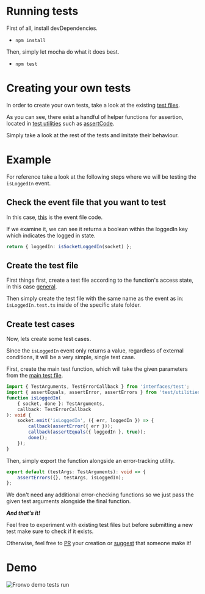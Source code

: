 # Running tests

First of all, install devDependencies.

-   `npm install`

Then, simply let mocha do what it does best.

-   `npm test`

# Creating your own tests

In order to create your own tests, take a look at the existing [test files](https://github.com/Fronvo/server/tree/master/src/test).

As you can see, there exist a handful of helper functions for assertion, located in [test utilities](https://github.com/Fronvo/server/blob/master/src/test/utilities.ts) such as [assertCode](https://github.com/swc-project/swc-node).

Simply take a look at the rest of the tests and imitate their behaviour.

# Example

For reference take a look at the following steps where we will be testing the `isLoggedIn` event.

## Check the event file that you want to test

In this case, [this](https://github.com/Fronvo/server/blob/master/src/events/general/isLoggedIn.ts) is the event file code.

If we examine it, we can see it returns a boolean within the loggedIn key which indicates the logged in state.

```ts
return { loggedIn: isSocketLoggedIn(socket) };
```

## Create the test file

First things first, create a test file according to the function's access state, in this case [general](https://github.com/Fronvo/server/tree/master/src/test/general).

Then simply create the test file with the same name as the event as in: `isLoggedIn.test.ts` inside of the specific state folder.

## Create test cases

Now, lets create some test cases.

Since the `isLoggedIn` event only returns a value, regardless of external conditions, it will be a very simple, single test case.

First, create the main test function, which will take the given parameters from the [main test file](https://github.com/Fronvo/server/blob/master/src/test/main.ts#L49).

```ts
import { TestArguments, TestErrorCallback } from 'interfaces/test';
import { assertEquals, assertError, assertErrors } from 'test/utilities';
function isLoggedIn(
    { socket, done }: TestArguments,
    callback: TestErrorCallback
): void {
    socket.emit('isLoggedIn', ({ err, loggedIn }) => {
        callback(assertError({ err }));
        callback(assertEquals({ loggedIn }, true));
        done();
    });
}
```

Then, simply export the function alongside an error-tracking utility.

```ts
export default (testArgs: TestArguments): void => {
    assertErrors({}, testArgs, isLoggedIn);
};
```

We don't need any additional error-checking functions so we just pass the given test arguments alongside the final function.

**_And that's it!_**

Feel free to experiment with existing test files but before submitting a new test make sure to check if it exists.

Otherwise, feel free to [PR](https://github.com/Fronvo/server/pulls) your creation or [suggest](https://github.com/Fronvo/server/issues?q=is%3Aopen+is%3Aissue+label%3Aenhancement) that someone make it!

# Demo

<img src='https://raw.githubusercontent.com/Fronvo/server/master/.github/assets/demo-run-tests.svg' alt='Fronvo demo tests run'>
